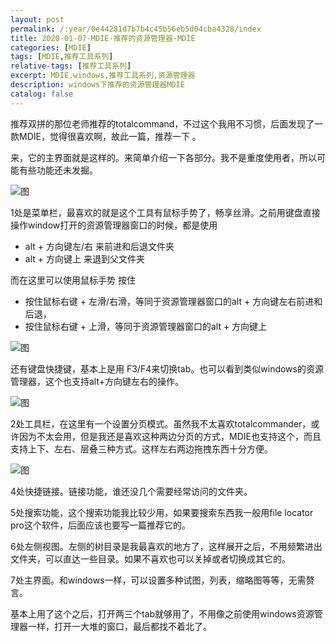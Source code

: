 ```yaml
---
layout: post
permalink: /:year/0e44281d7b7b4c45b56eb5d04cba4328/index
title: 2020-01-07-MDIE-推荐的资源管理器-MDIE
categories: [MDIE]
tags: [MDIE,推荐工具系列]
relative-tags: [推荐工具系列]
excerpt: MDIE,windows,推荐工具系列,资源管理器
description: windows下推荐的资源管理器MDIE
catalog: false
---
```


推荐双拼的那位老师推荐的totalcommand，不过这个我用不习惯，后面发现了一款MDIE，觉得很喜欢啊，故此一篇，推荐一下 。

来，它的主界面就是这样的。来简单介绍一下各部分。我不是重度使用者，所以可能有些功能还未发掘。

![图](https://gitee.com/linxingyang/at-2020-10-02-image/raw/master/image/M-MDIE/image/2020-01-07/01.png)

1处是菜单栏，最喜欢的就是这个工具有鼠标手势了，畅享丝滑。之前用键盘直接操作window打开的资源管理器窗口的时候，都是使用 

- alt + 方向键左/右 来前进和后退文件夹
- alt + 方向键上 来退到父文件夹

而在这里可以使用鼠标手势 按住

- 按住鼠标右键 + 左滑/右滑，等同于资源管理器窗口的alt + 方向键左右前进和后退，
- 按住鼠标右键 + 上滑，等同于资源管理器窗口的alt + 方向键上

![图](https://gitee.com/linxingyang/at-2020-10-02-image/raw/master/image/M-MDIE/image/2020-01-07/02.png)



还有键盘快捷键，基本上是用 F3/F4来切换tab。也可以看到类似windows的资源管理器，这个也支持alt+方向键左右的操作。


![图](https://gitee.com/linxingyang/at-2020-10-02-image/raw/master/image/M-MDIE/image/2020-01-07/03.png)



2处工具栏，在这里有一个设置分页模式。虽然我不太喜欢totalcommander，或许因为不太会用，但是我还是喜欢这种两边分页的方式，MDIE也支持这个，而且支持上下、左右、层叠三种方式。这样左右两边拖拽东西十分方便。

![图](https://gitee.com/linxingyang/at-2020-10-02-image/raw/master/image/M-MDIE/image/2020-01-07/04.png)

4处快捷链接。链接功能，谁还没几个需要经常访问的文件夹。

5处搜索功能，这个搜索功能我比较少用，如果要搜索东西我一般用file locator pro这个软件，后面应该也要写一篇推荐它的。

6处左侧视图。左侧的树目录是我最喜欢的地方了，这样展开之后，不用频繁进出文件夹，可以直达一些目录。如果不喜欢也可以关掉或者切换成其它的。

7处主界面。和windows一样，可以设置多种试图，列表，缩略图等等，无需赘言。



基本上用了这个之后，打开两三个tab就够用了，不用像之前使用windows资源管理器一样，打开一大堆的窗口，最后都找不着北了。